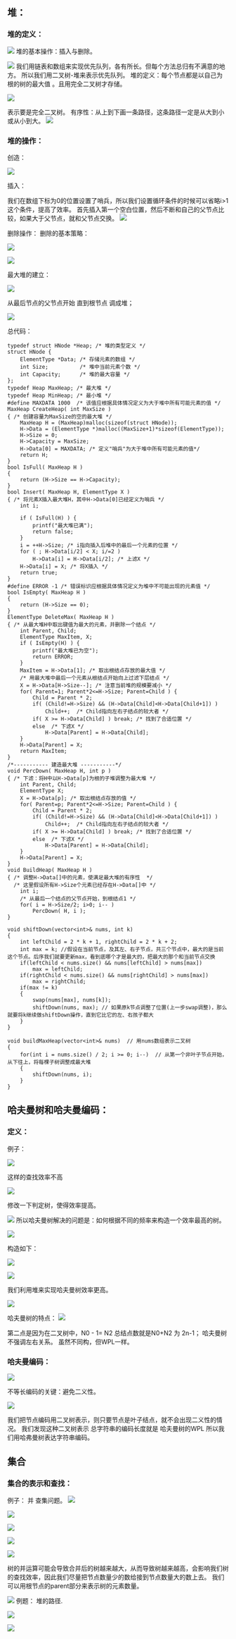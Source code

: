 ## 堆：
### 堆的定义：

![](attachments/二叉树第三节_image_0.png)
堆的基本操作：插入与删除。

![](attachments/二叉树第三节_image_1.png)
我们用链表和数组来实现优先队列，各有所长。但每个方法总归有不满意的地方。
所以我们用二叉树-堆来表示优先队列。
堆的定义：每个节点都是以自己为根的树的最大值 。且用完全二叉树才存储。

![](attachments/二叉树第三节_image_2.png)

表示要是完全二叉树。
有序性：从上到下画一条路径，这条路径一定是从大到小或从小到大。
![](attachments/二叉树第三节_image_3.png)

### 堆的操作：
创造：

![](attachments/二叉树第三节_image_4.png)

插入：

我们在数组下标为0的位置设置了哨兵，所以我们设置循环条件的时候可以省略i>1 这个条件，提高了效率。
首先插入第一个空白位置，然后不断和自己的父节点比较，如果大于父节点，就和父节点交换。
![](attachments/二叉树第三节_image_5.png)

删除操作：
删除的基本策略：

![](attachments/二叉树第三节_image_6.png)


![](attachments/二叉树第三节_image_7.png)

最大堆的建立：

![](attachments/二叉树第三节_image_8.png)

从最后节点的父节点开始 直到根节点 调成堆；

![](attachments/二叉树第三节_image_9.png)

总代码：
```
typedef struct HNode *Heap; /* 堆的类型定义 */
struct HNode {
    ElementType *Data; /* 存储元素的数组 */
    int Size;          /* 堆中当前元素个数 */
    int Capacity;      /* 堆的最大容量 */
};
typedef Heap MaxHeap; /* 最大堆 */
typedef Heap MinHeap; /* 最小堆 */
#define MAXDATA 1000  /* 该值应根据具体情况定义为大于堆中所有可能元素的值 */
MaxHeap CreateHeap( int MaxSize )
{ /* 创建容量为MaxSize的空的最大堆 */
    MaxHeap H = (MaxHeap)malloc(sizeof(struct HNode));
    H->Data = (ElementType *)malloc((MaxSize+1)*sizeof(ElementType));
    H->Size = 0;
    H->Capacity = MaxSize;
    H->Data[0] = MAXDATA; /* 定义"哨兵"为大于堆中所有可能元素的值*/
    return H;
}
bool IsFull( MaxHeap H )
{
    return (H->Size == H->Capacity);
}
bool Insert( MaxHeap H, ElementType X )
{ /* 将元素X插入最大堆H，其中H->Data[0]已经定义为哨兵 */
    int i;
 
    if ( IsFull(H) ) { 
        printf("最大堆已满");
        return false;
    }
    i = ++H->Size; /* i指向插入后堆中的最后一个元素的位置 */
    for ( ; H->Data[i/2] < X; i/=2 )
        H->Data[i] = H->Data[i/2]; /* 上滤X */
    H->Data[i] = X; /* 将X插入 */
    return true;
}
#define ERROR -1 /* 错误标识应根据具体情况定义为堆中不可能出现的元素值 */
bool IsEmpty( MaxHeap H )
{
    return (H->Size == 0);
}
ElementType DeleteMax( MaxHeap H )
{ /* 从最大堆H中取出键值为最大的元素，并删除一个结点 */
    int Parent, Child;
    ElementType MaxItem, X;
    if ( IsEmpty(H) ) {
        printf("最大堆已为空");
        return ERROR;
    }
    MaxItem = H->Data[1]; /* 取出根结点存放的最大值 */
    /* 用最大堆中最后一个元素从根结点开始向上过滤下层结点 */
    X = H->Data[H->Size--]; /* 注意当前堆的规模要减小 */
    for( Parent=1; Parent*2<=H->Size; Parent=Child ) {
        Child = Parent * 2;
        if( (Child!=H->Size) && (H->Data[Child]<H->Data[Child+1]) )
            Child++;  /* Child指向左右子结点的较大者 */
        if( X >= H->Data[Child] ) break; /* 找到了合适位置 */
        else  /* 下滤X */
            H->Data[Parent] = H->Data[Child];
    }
    H->Data[Parent] = X;
    return MaxItem;
} 
/*----------- 建造最大堆 -----------*/
void PercDown( MaxHeap H, int p )
{ /* 下滤：将H中以H->Data[p]为根的子堆调整为最大堆 */
    int Parent, Child;
    ElementType X;
    X = H->Data[p]; /* 取出根结点存放的值 */
    for( Parent=p; Parent*2<=H->Size; Parent=Child ) {
        Child = Parent * 2;
        if( (Child!=H->Size) && (H->Data[Child]<H->Data[Child+1]) )
            Child++;  /* Child指向左右子结点的较大者 */
        if( X >= H->Data[Child] ) break; /* 找到了合适位置 */
        else  /* 下滤X */
            H->Data[Parent] = H->Data[Child];
    }
    H->Data[Parent] = X;
}
void BuildHeap( MaxHeap H )
{ /* 调整H->Data[]中的元素，使满足最大堆的有序性  */
  /* 这里假设所有H->Size个元素已经存在H->Data[]中 */
    int i;
    /* 从最后一个结点的父节点开始，到根结点1 */
    for( i = H->Size/2; i>0; i-- )
        PercDown( H, i );
}
```

```
void shiftDown(vector<int>& nums, int k)
{
	int leftChild = 2 * k + 1, rightChild = 2 * k + 2;
	int max = k; //假设在当前节点，及其左、右子节点，共三个节点中，最大的是当前这个节点。后序我们就要更新max，看到底哪个才是最大的，把最大的那个和当前节点交换
	if(leftChild < nums.size() && nums[leftChild] > nums[max])
		max = leftChild;
	if(rightChild < nums.size() && nums[rightChild] > nums[max])
		max = rightChild;
	if(max != k)
	{
		swap(nums[max], nums[k]);
		shiftDown(nums, max); // 如果原k节点调整了位置(上一步swap调整)，那么就要将k继续做shiftDown操作，直到它比它的左、右孩子都大
	}
}

void buildMaxHeap(vector<int>& nums)  // 用nums数组表示二叉树
{
	for(int i = nums.size() / 2; i >= 0; i--)  // 从第一个非叶子节点开始，从下往上，将每棵子树调整成最大堆
	{
		shiftDown(nums, i);
	}
}
```
## 哈夫曼树和哈夫曼编码：
### 定义：
例子：

![](attachments/二叉树第三节_image_10.png)

这样的查找效率不高

![](attachments/二叉树第三节_image_11.png)

修改一下判定树，使得效率提高。

![](attachments/二叉树第三节_image_12.png)
所以哈夫曼树解决的问题是：如何根据不同的频率来构造一个效率最高的树。 

![](attachments/二叉树第三节_image_13.png)

构造如下：

![](attachments/二叉树第三节_image_14.png)


![](attachments/二叉树第三节_image_15.png)

我们利用堆来实现哈夫曼树效率更高。

![](attachments/二叉树第三节_image_16.png)

哈夫曼树的特点：
![](attachments/二叉树第三节_image_17.png)

第二点是因为在二叉树中，N0 - 1= N2 总结点数就是N0+N2 为 2n-1；
哈夫曼树不强调左右关系。
虽然不同构，但WPL一样。

### 哈夫曼编码：
![](attachments/二叉树第三节_image_18.png)

不等长编码的关键：避免二义性。

![](attachments/二叉树第三节_image_19.png)

我们把节点编码用二叉树表示，则只要节点是叶子结点，就不会出现二义性的情况。
我们发现这种二叉树表示 总字符串的编码长度就是 哈夫曼树的WPL 所以我们用哈弗曼树表达字符串编码。

## 集合
### 集合的表示和查找：
例子：
并 查集问题。
![](attachments/二叉树第三节_image_20.png)

![](attachments/二叉树第三节_image_21.png)

![](attachments/二叉树第三节_image_22.png)

![](attachments/二叉树第三节_image_23.png)

![](attachments/二叉树第三节_image_24.png)

树的并运算可能会导致合并后的树越来越大，从而导致树越来越高，会影响我们树的查找效率，因此我们尽量把节点数量少的数给接到节点数量大的数上去。 我们可以用根节点的parent部分来表示树的元素数量。

![](attachments/二叉树第三节_image_25.png)
例题：
堆的路径.

![](attachments/二叉树第三节_image_26.png)

![](attachments/二叉树第三节_image_27.png)
